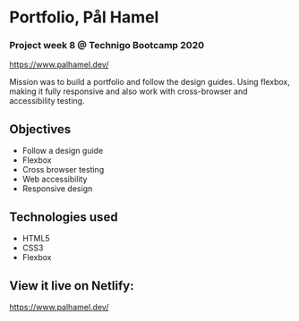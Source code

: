 # Portfolio, Pål Hamel

### Project week 8 @ Technigo Bootcamp 2020
https://www.palhamel.dev/

Mission was to build a portfolio and follow the design guides. Using flexbox, making it fully responsive and also work with cross-browser and accessibility testing.

## Objectives

* Follow a design guide
* Flexbox
* Cross browser testing
* Web accessibility
* Responsive design


## Technologies used

* HTML5
* CSS3
* Flexbox


## View it live on Netlify:
https://www.palhamel.dev/
